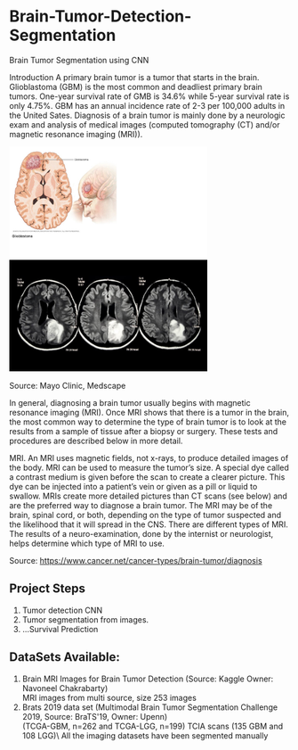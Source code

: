 # Brain-Tumor-Detection-Segmentation
Brain Tumor Segmentation using CNN

Introduction
A primary brain tumor is a tumor that starts in the brain. Glioblastoma (GBM) is the most common and deadliest primary brain tumors. One-year survival rate of GMB is 34.6% while 5-year survival rate is only 4.75%. GBM has an annual incidence rate of 2-3 per 100,000 adults in the United Sates. Diagnosis of a brain tumor is mainly done by a neurologic exam and analysis of medical images (computed tomography (CT) and/or magnetic resonance imaging (MRI)). 

<img src="images/GBM.jpg" height="200"> <img src="images/GBM2.jpg" height="200">

Source: Mayo Clinic, Medscape

In general, diagnosing a brain tumor usually begins with magnetic resonance imaging (MRI). Once MRI shows that there is a tumor in the brain, the most common way to determine the type of brain tumor is to look at the results from a sample of tissue after a biopsy or surgery. These tests and procedures are described below in more detail.

MRI. An MRI uses magnetic fields, not x-rays, to produce detailed images of the body. MRI can be used to measure the tumor’s size. A special dye called a contrast medium is given before the scan to create a clearer picture. This dye can be injected into a patient’s vein or given as a pill or liquid to swallow. MRIs create more detailed pictures than CT scans (see below) and are the preferred way to diagnose a brain tumor. The MRI may be of the brain, spinal cord, or both, depending on the type of tumor suspected and the likelihood that it will spread in the CNS. There are different types of MRI. The results of a neuro-examination, done by the internist or neurologist, helps determine which type of MRI to use.

Source: https://www.cancer.net/cancer-types/brain-tumor/diagnosis

## Project Steps

1. Tumor detection CNN
2. Tumor segmentation from images.
3. ...Survival Prediction

## DataSets Available: 
1. Brain MRI Images for Brain Tumor Detection (Source: Kaggle Owner: Navoneel Chakrabarty)\
   MRI images from multi source, size 253 images
2. Brats 2019 data set (Multimodal Brain Tumor Segmentation Challenge 2019, Source: BraTS'19, Owner: Upenn)\
   (TCGA-GBM, n=262 and TCGA-LGG, n=199) TCIA scans (135 GBM and 108 LGG)\ 
   All the imaging datasets have been segmented manually

